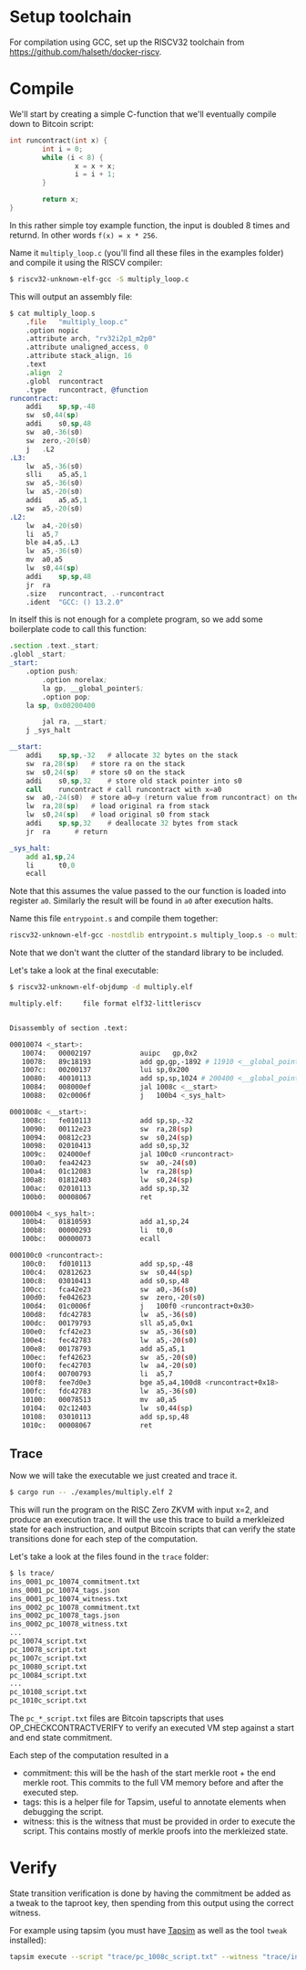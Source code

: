 # Setup toolchain
For compilation using GCC, set up the RISCV32 toolchain from
https://github.com/halseth/docker-riscv.

# Compile
We'll start by creating a simple C-function that we'll eventually compile down
to Bitcoin script:

```C
int runcontract(int x) {
        int i = 0;
        while (i < 8) {
                x = x + x;
                i = i + 1;
        }

        return x;
}
```

In this rather simple toy example function, the input is doubled 8 times and
returnd. In other words `f(x) = x * 256`.

Name it `multiply_loop.c` (you'll find all these files in the examples folder)
and compile it using the RISCV compiler:

```bash
$ riscv32-unknown-elf-gcc -S multiply_loop.c
```

This will output an assembly file:
```asm
$ cat multiply_loop.s
	.file	"multiply_loop.c"
	.option nopic
	.attribute arch, "rv32i2p1_m2p0"
	.attribute unaligned_access, 0
	.attribute stack_align, 16
	.text
	.align	2
	.globl	runcontract
	.type	runcontract, @function
runcontract:
	addi	sp,sp,-48
	sw	s0,44(sp)
	addi	s0,sp,48
	sw	a0,-36(s0)
	sw	zero,-20(s0)
	j	.L2
.L3:
	lw	a5,-36(s0)
	slli	a5,a5,1
	sw	a5,-36(s0)
	lw	a5,-20(s0)
	addi	a5,a5,1
	sw	a5,-20(s0)
.L2:
	lw	a4,-20(s0)
	li	a5,7
	ble	a4,a5,.L3
	lw	a5,-36(s0)
	mv	a0,a5
	lw	s0,44(sp)
	addi	sp,sp,48
	jr	ra
	.size	runcontract, .-runcontract
	.ident	"GCC: () 13.2.0"
```

In itself this is not enough for a complete program, so we add some boilerplate
code to call this function:

```asm
.section .text._start;
.globl _start;
_start:
	.option push;
    	.option norelax;
    	la gp, __global_pointer$;
    	.option pop;
	la sp, 0x00200400

    	jal ra, __start;
	j _sys_halt

__start:
	addi	sp,sp,-32	# allocate 32 bytes on the stack
	sw	ra,28(sp)	# store ra on the stack
	sw	s0,24(sp)	# store s0 on the stack
	addi	s0,sp,32	# store old stack pointer into s0
	call	runcontract	# call runcontract with x=a0
	sw	a0,-24(s0)	# store a0=y (return value from runcontract) on the stack
	lw	ra,28(sp)	# load original ra from stack
	lw	s0,24(sp)	# load original s0 from stack
	addi	sp,sp,32	# deallocate 32 bytes from stack
	jr	ra		# return

_sys_halt:
	add	a1,sp,24
	li      t0,0
	ecall
```

Note that this assumes the value passed to the our function is loaded into
register `a0`. Similarly the result will be found in `a0` after execution
halts.

Name this file `entrypoint.s` and compile them together:

```bash
riscv32-unknown-elf-gcc -nostdlib entrypoint.s multiply_loop.s -o multiply.elf
```

Note that we don't want the clutter of the standard library to be included.

Let's take a look at the final executable:

```bash
$ riscv32-unknown-elf-objdump -d multiply.elf

multiply.elf:     file format elf32-littleriscv


Disassembly of section .text:

00010074 <_start>:
   10074:	00002197          	auipc	gp,0x2
   10078:	89c18193          	add	gp,gp,-1892 # 11910 <__global_pointer$>
   1007c:	00200137          	lui	sp,0x200
   10080:	40010113          	add	sp,sp,1024 # 200400 <__global_pointer$+0x1eeaf0>
   10084:	008000ef          	jal	1008c <__start>
   10088:	02c0006f          	j	100b4 <_sys_halt>

0001008c <__start>:
   1008c:	fe010113          	add	sp,sp,-32
   10090:	00112e23          	sw	ra,28(sp)
   10094:	00812c23          	sw	s0,24(sp)
   10098:	02010413          	add	s0,sp,32
   1009c:	024000ef          	jal	100c0 <runcontract>
   100a0:	fea42423          	sw	a0,-24(s0)
   100a4:	01c12083          	lw	ra,28(sp)
   100a8:	01812403          	lw	s0,24(sp)
   100ac:	02010113          	add	sp,sp,32
   100b0:	00008067          	ret

000100b4 <_sys_halt>:
   100b4:	01810593          	add	a1,sp,24
   100b8:	00000293          	li	t0,0
   100bc:	00000073          	ecall

000100c0 <runcontract>:
   100c0:	fd010113          	add	sp,sp,-48
   100c4:	02812623          	sw	s0,44(sp)
   100c8:	03010413          	add	s0,sp,48
   100cc:	fca42e23          	sw	a0,-36(s0)
   100d0:	fe042623          	sw	zero,-20(s0)
   100d4:	01c0006f          	j	100f0 <runcontract+0x30>
   100d8:	fdc42783          	lw	a5,-36(s0)
   100dc:	00179793          	sll	a5,a5,0x1
   100e0:	fcf42e23          	sw	a5,-36(s0)
   100e4:	fec42783          	lw	a5,-20(s0)
   100e8:	00178793          	add	a5,a5,1
   100ec:	fef42623          	sw	a5,-20(s0)
   100f0:	fec42703          	lw	a4,-20(s0)
   100f4:	00700793          	li	a5,7
   100f8:	fee7d0e3          	bge	a5,a4,100d8 <runcontract+0x18>
   100fc:	fdc42783          	lw	a5,-36(s0)
   10100:	00078513          	mv	a0,a5
   10104:	02c12403          	lw	s0,44(sp)
   10108:	03010113          	add	sp,sp,48
   1010c:	00008067          	ret
```

## Trace
Now we will take the executable we just created and trace it.

```bash
$ cargo run -- ./examples/multiply.elf 2
```

This will run the program on the RISC Zero ZKVM with input x=2, and produce an
execution trace. It will the use this trace to build a merkleized state for
each instruction, and output Bitcoin scripts that can verify the state
transitions done for each step of the computation.

Let's take a look at the files found in the `trace` folder:
```bash
$ ls trace/
ins_0001_pc_10074_commitment.txt
ins_0001_pc_10074_tags.json
ins_0001_pc_10074_witness.txt
ins_0002_pc_10078_commitment.txt
ins_0002_pc_10078_tags.json
ins_0002_pc_10078_witness.txt
...
pc_10074_script.txt
pc_10078_script.txt
pc_1007c_script.txt
pc_10080_script.txt
pc_10084_script.txt
...
pc_10108_script.txt
pc_1010c_script.txt
```

The `pc_*_script.txt` files are Bitcoin tapscripts that uses
OP_CHECKCONTRACTVERIFY to verify an executed VM step against a start and end
state commitment.

Each step of the computation resulted in a 
- commitment: this will be the hash of the start merkle root + the end merkle
  root. This commits to the full VM memory before and after the executed step.
- tags: this is a helper file for Tapsim, useful to annotate elements when
  debugging the script.
- witness: this is the witness that must be provided in order to execute the
  script. This contains mostly of merkle proofs into the merkleized state.

# Verify
State transition verification is done by having the commitment be added as a
tweak to the taproot key, then spending from this output using the correct
witness.

For example using tapsim (you must have [Tapsim](https://github.com/halseth/tapsim) as well as the tool `tweak` installed):
```bash
tapsim execute --script "trace/pc_1008c_script.txt" --witness "trace/ins_0006_pc_1008c_witness.txt" --tagfile "trace/ins_0006_pc_1008c_tags.json" --colwidth=80 --rows=45 --inputkey "`tweak --merkle "\`cat trace/ins_0006_pc_1008c_commitment.txt\`" --key "nums" | sed -n 4p | awk -F" " '{print $2}'`"
```
